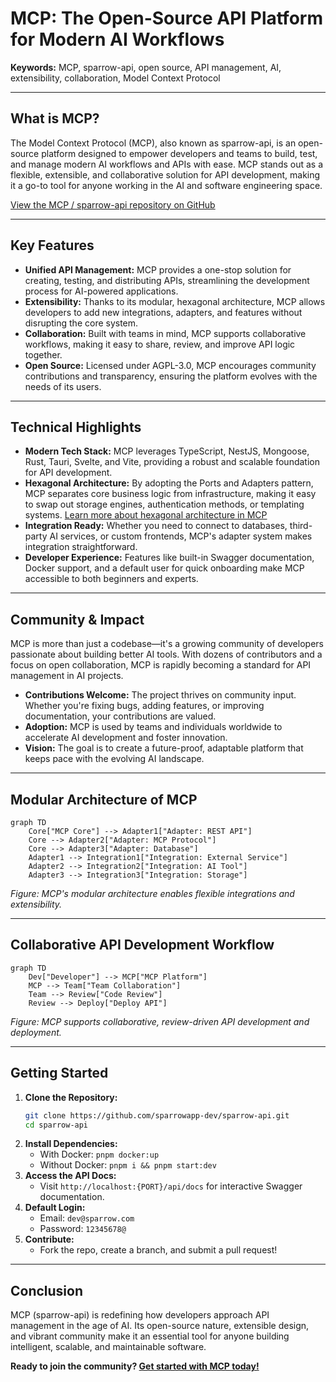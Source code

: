 # MCP: The Open-Source API Platform for Modern AI Workflows

**Keywords:** MCP, sparrow-api, open source, API management, AI, extensibility, collaboration, Model Context Protocol

---

## What is MCP?

The Model Context Protocol (MCP), also known as sparrow-api, is an open-source platform designed to empower developers and teams to build, test, and manage modern AI workflows and APIs with ease. MCP stands out as a flexible, extensible, and collaborative solution for API development, making it a go-to tool for anyone working in the AI and software engineering space.

[View the MCP / sparrow-api repository on GitHub](https://github.com/sparrowapp-dev/sparrow-api)

---

## Key Features

- **Unified API Management:** MCP provides a one-stop solution for creating, testing, and distributing APIs, streamlining the development process for AI-powered applications.
- **Extensibility:** Thanks to its modular, hexagonal architecture, MCP allows developers to add new integrations, adapters, and features without disrupting the core system.
- **Collaboration:** Built with teams in mind, MCP supports collaborative workflows, making it easy to share, review, and improve API logic together.
- **Open Source:** Licensed under AGPL-3.0, MCP encourages community contributions and transparency, ensuring the platform evolves with the needs of its users.

---

## Technical Highlights

- **Modern Tech Stack:** MCP leverages TypeScript, NestJS, Mongoose, Rust, Tauri, Svelte, and Vite, providing a robust and scalable foundation for API development.
- **Hexagonal Architecture:** By adopting the Ports and Adapters pattern, MCP separates core business logic from infrastructure, making it easy to swap out storage engines, authentication methods, or templating systems. [Learn more about hexagonal architecture in MCP](hexagonal-architecture-in-mcp.md)
- **Integration Ready:** Whether you need to connect to databases, third-party AI services, or custom frontends, MCP's adapter system makes integration straightforward.
- **Developer Experience:** Features like built-in Swagger documentation, Docker support, and a default user for quick onboarding make MCP accessible to both beginners and experts.

---

## Community & Impact

MCP is more than just a codebase—it's a growing community of developers passionate about building better AI tools. With dozens of contributors and a focus on open collaboration, MCP is rapidly becoming a standard for API management in AI projects.

- **Contributions Welcome:** The project thrives on community input. Whether you're fixing bugs, adding features, or improving documentation, your contributions are valued.
- **Adoption:** MCP is used by teams and individuals worldwide to accelerate AI development and foster innovation.
- **Vision:** The goal is to create a future-proof, adaptable platform that keeps pace with the evolving AI landscape.

---

## Modular Architecture of MCP

```mermaid
graph TD
    Core["MCP Core"] --> Adapter1["Adapter: REST API"]
    Core --> Adapter2["Adapter: MCP Protocol"]
    Core --> Adapter3["Adapter: Database"]
    Adapter1 --> Integration1["Integration: External Service"]
    Adapter2 --> Integration2["Integration: AI Tool"]
    Adapter3 --> Integration3["Integration: Storage"]
```

_Figure: MCP's modular architecture enables flexible integrations and extensibility._

---

## Collaborative API Development Workflow

```mermaid
graph TD
    Dev["Developer"] --> MCP["MCP Platform"]
    MCP --> Team["Team Collaboration"]
    Team --> Review["Code Review"]
    Review --> Deploy["Deploy API"]
```

_Figure: MCP supports collaborative, review-driven API development and deployment._

---

## Getting Started

1. **Clone the Repository:**
   ```bash
   git clone https://github.com/sparrowapp-dev/sparrow-api.git
   cd sparrow-api
   ```
2. **Install Dependencies:**
   - With Docker: `pnpm docker:up`
   - Without Docker: `pnpm i && pnpm start:dev`
3. **Access the API Docs:**
   - Visit `http://localhost:{PORT}/api/docs` for interactive Swagger documentation.
4. **Default Login:**
   - Email: `dev@sparrow.com`
   - Password: `12345678@`
5. **Contribute:**
   - Fork the repo, create a branch, and submit a pull request!

---

## Conclusion

MCP (sparrow-api) is redefining how developers approach API management in the age of AI. Its open-source nature, extensible design, and vibrant community make it an essential tool for anyone building intelligent, scalable, and maintainable software.

**Ready to join the community? [Get started with MCP today!](https://github.com/sparrowapp-dev/sparrow-api)**
